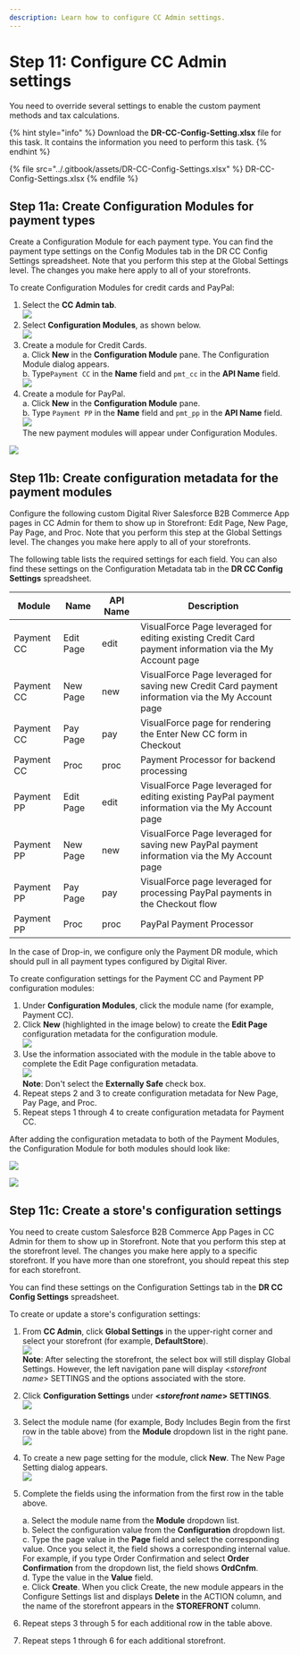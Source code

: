 ```yaml
---
description: Learn how to configure CC Admin settings.
---
```


# Step 11: Configure CC Admin settings

You need to override several settings to enable the custom payment methods and tax calculations.

{% hint style="info" %}
Download the **DR-CC-Config-Setting.xlsx** file for this task. It contains the information you need to perform this task.
{% endhint %}

{% file src="../.gitbook/assets/DR-CC-Config-Settings.xlsx" %}
DR-CC-Config-Settings.xlsx
{% endfile %}

## Step 11a: Create Configuration Modules for payment types <a href="#step-11a-create-configuration-modules-for-payment-types" id="step-11a-create-configuration-modules-for-payment-types"></a>

Create a Configuration Module for each payment type. You can find the payment type settings on the Config Modules tab in the DR CC Config Settings spreadsheet. Note that you perform this step at the Global Settings level. The changes you make here apply to all of your storefronts.

To create Configuration Modules for credit cards and PayPal:

1. Select the **CC Admin tab**.\
   ![](../.gitbook/assets/CC-Admin-tab.png)
2. Select **Configuration Modules**, as shown below. \
   ![](../.gitbook/assets/Configuration-Modules.png)
3. &#x20;Create a module for Credit Cards. \
   a. Click **New** in the **Configuration Module** pane. The Configuration Module dialog appears. \
   b. Type`Payment CC` in the **Name** field and `pmt_cc` in the **API Name** field. ![](https://firebasestorage.googleapis.com/v0/b/gitbook-28427.appspot.com/o/assets%2F-MBAqKPiXugAQI\_J5f3e%2F-MG5NPToT48eeXINMViO%2F-MCvgz5y0Fi3LyiYHuSS%2FConfiguration-Module-pmt\_cc.png?alt=media\&token=904ca1f5-4046-422d-a981-4b3cce8c303e)
4. &#x20;Create a module for PayPal. \
   a. Click **New** in the **Configuration Module** pane. \
   b. Type `Payment PP` in the **Name** field and `pmt_pp` in the **API Name** field. \
   ![](../.gitbook/assets/configuration-module-pmt\_cc.png) \
   The new payment modules will appear under Configuration Modules.&#x20;

![](../.gitbook/assets/Configuration-Metadata-Payment-PP.png)

## Step 11b: Create configuration metadata for the payment modules

Configure the following custom Digital River Salesforce B2B Commerce App pages in CC Admin for them to show up in Storefront: Edit Page, New Page, Pay Page, and Proc. Note that you perform this step at the Global Settings level. The changes you make here apply to all of your storefronts.

The following table lists the required settings for each field. You can also find these settings on the Configuration Metadata tab in the **DR CC Config Settings** spreadsheet.

| Module     | Name      | API Name | Description                                                                                             |
| ---------- | --------- | -------- | ------------------------------------------------------------------------------------------------------- |
| Payment CC | Edit Page | edit     | VisualForce Page leveraged for editing existing Credit Card payment information via the My Account page |
| Payment CC | New Page  | new      | VisualForce Page leveraged for saving new Credit Card payment information via the My Account page       |
| Payment CC | Pay Page  | pay      | VisualForce page for rendering the Enter New CC form in Checkout                                        |
| Payment CC | Proc      | proc     | Payment Processor for backend processing                                                                |
| Payment PP | Edit Page | edit     | VisualForce Page leveraged for editing existing PayPal payment information via the My Account page      |
| Payment PP | New Page  | new      | VisualForce Page leveraged for saving new PayPal payment information via the My Account page            |
| Payment PP | Pay Page  | pay      | VisualForce page leveraged for processing PayPal payments in the Checkout flow                          |
| Payment PP | Proc      | proc     | PayPal Payment Processor                                                                                |

In the case of Drop-in, we configure only the Payment DR module, which should pull in all payment types configured by Digital River.

To create configuration settings for the Payment CC and Payment PP configuration modules:

1. Under **Configuration Modules**, click the module name (for example, Payment CC).
2. Click **New** (highlighted in the image below) to create the **Edit Page** configuration metadata for the configuration module. \
   ![](../.gitbook/assets/Payment\_CC-New-Metadata.png)
3. Use the information associated with the module in the table above to complete the Edit Page configuration metadata. \
   ![](../.gitbook/assets/Edit-Page-Configuration-Metadata.png) \
   **Note**: Don't select the **Externally Safe** check box.
4. Repeat steps 2 and 3 to create configuration metadata for New Page, Pay Page, and Proc.
5. Repeat steps 1 through 4 to create configuration metadata for Payment CC.

After adding the configuration metadata to both of the Payment Modules, the Configuration Module for both modules should look like:

![](../.gitbook/assets/Payment-Module-with-configuration-metadata.png)

![](../.gitbook/assets/Payment-Module-with-configuration-metadata-2.png)

## Step 11c: Create a store's configuration settings <a href="#step-11c-create-a-stores-configuration-settings" id="step-11c-create-a-stores-configuration-settings"></a>

You need to create custom Salesforce B2B Commerce App Pages in CC Admin for them to show up in Storefront. Note that you perform this step at the storefront level. The changes you make here apply to a specific storefront. If you have more than one storefront, you should repeat this step for each storefront.

You can find these settings on the Configuration Settings tab in the **DR CC Config Settings** spreadsheet.

To create or update a store's configuration settings:

1. From **CC Admin**, click **Global Settings** in the upper-right corner and select your storefront (for example, **DefaultStore**). \
   ![](../.gitbook/assets/global-settings.png) \
   **Note**: After selecting the storefront, the select box will still display Global Settings. However, the left navigation pane will display <_storefront name_> SETTINGS and the options associated with the store.
2. Click **Configuration Settings** under **<**_**storefront name**_**> SETTINGS**.\
   &#x20;![](../.gitbook/assets/Configuration-Settings.png)
3. Select the module name (for example, Body Includes Begin from the first row in the table above) from the **Module** dropdown list in the right pane. \
   ![](../.gitbook/assets/Body-Includes-Begin.png)
4. To create a new page setting for the module, click **New**. The New Page Setting dialog appears.\
   &#x20;![](../.gitbook/assets/New-Page-Setting.png)
5.  Complete the fields using the information from the first row in the table above.

    a. Select the module name from the **Module** dropdown list. \
    b. Select the configuration value from the **Configuration** dropdown list. \
    c. Type the page value in the **Page** field and select the corresponding value. Once you select it, the field shows a corresponding internal value. For example, if you type Order Confirmation and select **Order Confirmation** from the dropdown list, the field shows **OrdCnfm**. \
    d. Type the value in the **Value** field. \
    e. Click **Create**. When you click Create, the new module appears in the Configure Settings list and displays **Delete** in the ACTION column, and the name of the storefront appears in the **STOREFRONT** column.
6. Repeat steps 3 through 5 for each additional row in the table above.
7. Repeat steps 1 through 6 for each additional storefront.
